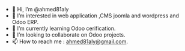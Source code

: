 - 👋 Hi, I’m @ahmed81aly
- 👀 I’m interested in web application ,CMS joomla and wordpress and Odoo ERP.
- 🌱 I’m currently learning Odoo cerification.
- 💞️ I’m looking to collaborate on Odoo projects.
- 📫 How to reach me : ahmed81aly@gmail.com.

<!---
ahmed81aly/ahmed81aly is a ✨ special ✨ repository because its `README.md` (this file) appears on your GitHub profile.
You can click the Preview link to take a look at your changes.
--->
